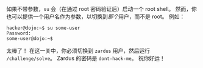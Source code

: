 如果不带参数，`su` 会（在通过 root 密码验证后）启动一个 root shell。
然而，你也可以提供一个用户名作为参数，以切换到*那个*用户，而不是 root。
例如：

```console
hacker@dojo:~$ su some-user
Password:
some-user@dojo:~$
```

太棒了！
在这一关中，你必须切换到 `zardus` 用户，然后运行 `/challenge/solve`。
Zardus 的密码是 `dont-hack-me`。
祝你好运！
